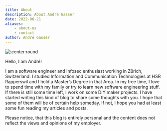 ```yaml
---
title: About
description: About André Gasser
date: 2022-06-21
aliases: 
    - about-us
    - contact
author: André Gasser
---
```


![:center:round](/images/andre-gasser.jpg)

Hello, I am André!

I am a software engineer and Infosec enthusiast working in Zürich, Switzerland. I studied Information and Communication Technologies at HSR Rapperswil and I hold a Master’s Degree in that Area. In my free time, I love to spend time with my family or try to learn new software engineering stuff. If there is still some time left, I work on some DIY maker projects. I have started writing this kind of blog to share some thoughts with you. I hope that some of them will be of certain help someday. If not, I hope you had at least some fun reading my articles and posts.

Please notice, that this blog is entirely personal and the content does not reflect the views and opinions of my employer.